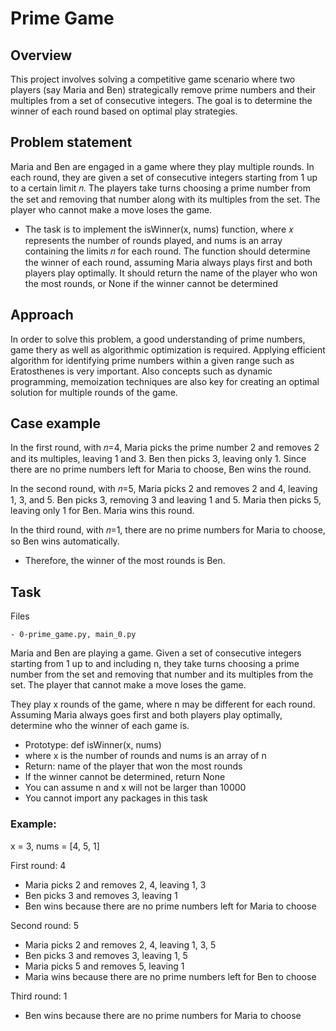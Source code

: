 # Prime Game


## Overview
This project involves solving a competitive game scenario where two players (say Maria and Ben) strategically remove prime numbers and their multiples from a set of consecutive integers. The goal is to determine the winner of each round based on optimal play strategies.

## Problem statement
Maria and Ben are engaged in a game where they play multiple rounds. In each round, they are given a set of consecutive integers starting from 1 up to a certain limit 
𝑛. The players take turns choosing a prime number from the set and removing that number along with its multiples from the set. The player who cannot make a move loses the game.

- The task is to implement the isWinner(x, nums) function, where 𝑥 represents the number of rounds played, and nums is an array containing the limits 𝑛 for each round. The function should determine the winner of each round, assuming Maria always plays first and both players play optimally. It should return the name of the player who won the most rounds, or None if the winner cannot be determined

## Approach
In order to solve this problem, a good understanding of prime numbers, game thery as well as algorithmic optimization is required. Applying efficient algorithm for identifying prime numbers within a given range such as Eratosthenes is very important. Also concepts such as dynamic programming, memoization techniques are also key for creating an optimal solution for multiple rounds of the game. 

## Case example
In the first round, with 𝑛=4, Maria picks the prime number 2 and removes 2 and its multiples, leaving 1 and 3. Ben then picks 3, leaving only 1. Since there are no prime numbers left for Maria to choose, Ben wins the round.

In the second round, with 𝑛=5, Maria picks 2 and removes 2 and 4, leaving 1, 3, and 5. Ben picks 3, removing 3 and leaving 1 and 5. Maria then picks 5, leaving only 1 for Ben. Maria wins this round.

In the third round, with 𝑛=1, there are no prime numbers for Maria to choose, so Ben wins automatically.
- Therefore, the winner of the most rounds is Ben.

## Task
Files

    - 0-prime_game.py, main_0.py
Maria and Ben are playing a game. Given a set of consecutive integers starting from 1 up to and including n, they take turns choosing a prime number from the set and removing that number and its multiples from the set. The player that cannot make a move loses the game.

They play x rounds of the game, where n may be different for each round. Assuming Maria always goes first and both players play optimally, determine who the winner of each game is.

- Prototype: def isWinner(x, nums)
- where x is the number of rounds and nums is an array of n
- Return: name of the player that won the most rounds
- If the winner cannot be determined, return None
- You can assume n and x will not be larger than 10000
- You cannot import any packages in this task


### Example:
x = 3, nums = [4, 5, 1]


First round: 4

- Maria picks 2 and removes 2, 4, leaving 1, 3
- Ben picks 3 and removes 3, leaving 1
- Ben wins because there are no prime numbers left for Maria to choose


Second round: 5

- Maria picks 2 and removes 2, 4, leaving 1, 3, 5
- Ben picks 3 and removes 3, leaving 1, 5
- Maria picks 5 and removes 5, leaving 1
- Maria wins because there are no prime numbers left for Ben to choose


Third round: 1

- Ben wins because there are no prime numbers for Maria to choose